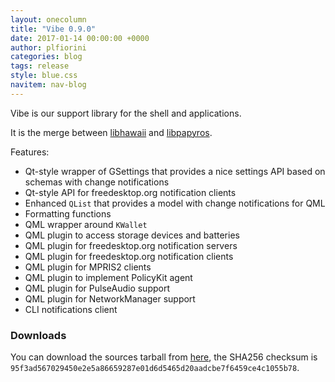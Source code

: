 ```yaml
---
layout: onecolumn
title: "Vibe 0.9.0"
date: 2017-01-14 00:00:00 +0000
author: plfiorini
categories: blog
tags: release
style: blue.css
navitem: nav-blog
---
```


Vibe is our support library for the shell and applications.

It is the merge between [libhawaii][libhawaii] and [libpapyros][libpapyros].

Features:

* Qt-style wrapper of GSettings that provides a nice settings API based on schemas with change notifications
* Qt-style API for freedesktop.org notification clients
* Enhanced `QList` that provides a model with change notifications for QML
* Formatting functions
* QML wrapper around `KWallet`
* QML plugin to access storage devices and batteries
* QML plugin for freedesktop.org notification servers
* QML plugin for freedesktop.org notification clients
* QML plugin for MPRIS2 clients
* QML plugin to implement PolicyKit agent
* QML plugin for PulseAudio support
* QML plugin for NetworkManager support
* CLI notifications client

### Downloads

You can download the sources tarball from [here][tarball], the SHA256 checksum is `95f3ad567029450e2e5a86659287e01d6d5465d20aadcbe7f6459ce4c1055b78`.

[libhawaii]: https://github.com/hawaii-desktop/libhawaii
[libpapyros]: https://github.com/papyros/libpapyros
[tarball]: https://github.com/lirios/vibe/releases/download/v0.9.0/vibe-0.9.0.tar.xz
